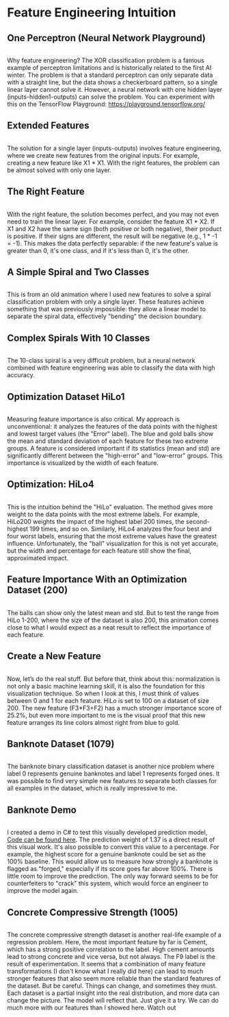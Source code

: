 # Feature Engineering Intuition

## One Perceptron (Neural Network Playground)

<p align="center">
  <img src="https://github.com/grensen/feature_engineering/blob/main/figures/playground_linear2.gif?raw=true" alt=""/>
</p>

Why feature engineering? The XOR classification problem is a famous example of perceptron limitations and is historically related to the first AI winter. The problem is that a standard perceptron can only separate data with a straight line, but the data shows a checkerboard pattern, so a single linear layer cannot solve it.
However, a neural network with one hidden layer (inputs-hidden1-outputs) can solve the problem. You can experiment with this on the TensorFlow Playground: https://playground.tensorflow.org/

## Extended Features

<p align="center">
  <img src="https://github.com/grensen/feature_engineering/blob/main/figures/intuition_fully.png?raw=true" alt=""/>
</p>

The solution for a single layer (inputs-outputs) involves feature engineering, where we create new features from the original inputs. For example, creating a new feature like X1 * X1. With the right features, the problem can be almost solved with only one layer.

## The Right Feature

<p align="center">
  <img src="https://github.com/grensen/feature_engineering/blob/main/figures/intuition_perfect.png?raw=true" alt=""/>
</p>

With the right feature, the solution becomes perfect, and you may not even need to train the linear layer. For example, consider the feature X1 * X2. If X1 and X2 have the same sign (both positive or both negative), their product is positive. If their signs are different, the result will be negative (e.g., 1 * -1 = -1).
This makes the data perfectly separable: if the new feature's value is greater than 0, it's one class, and if it's less than 0, it's the other.

## A Simple Spiral and Two Classes

<p align="center">
  <img src="https://github.com/grensen/feature_engineering/blob/main/figures/curved_linearity.gif?raw=true" alt=""/>
</p>

This is from an old animation where I used new features to solve a spiral classification problem with only a single layer. These features achieve something that was previously impossible: they allow a linear model to separate the spiral data, effectively "bending" the decision boundary.


## Complex Spirals With 10 Classes

<p align="center">
  <img src="https://github.com/grensen/feature_engineering/blob/main/figures/complex_spiral_ultra.png?raw=true" alt=""/>
</p>

The 10-class spiral is a very difficult problem, but a neural network combined with feature engineering was able to classify the data with high accuracy.


## Optimization Dataset HiLo1

<p align="center">
  <img src="https://github.com/grensen/feature_engineering/blob/main/figures/hilo1.png?raw=true" alt=""/>
</p>

Measuring feature importance is also critical. My approach is unconventional: it analyzes the features of the data points with the highest and lowest target values (the "Error" label).
The blue and gold balls show the mean and standard deviation of each feature for these two extreme groups. A feature is considered important if its statistics (mean and std) are significantly different between the "high-error" and "low-error" groups. This importance is visualized by the width of each feature.

## Optimization: HiLo4

<p align="center">
  <img src="https://github.com/grensen/feature_engineering/blob/main/figures/simple_mean_var_test_hilo4.png?raw=true" alt=""/>
</p>

This is the intuition behind the "HiLo" evaluation. The method gives more weight to the data points with the most extreme labels. For example, HiLo200 weights the impact of the highest label 200 times, the second-highest 199 times, and so on.
Similarly, HiLo4 analyzes the four best and four worst labels, ensuring that the most extreme values have the greatest influence. Unfortunately, the "ball" visualization for this is not yet accurate, but the width and percentage for each feature still show the final, approximated impact.

## Feature Importance With an Optimization Dataset (200)

<p align="center">
  <img src="https://github.com/grensen/feature_engineering/blob/main/figures/feature_importance.gif?raw=true" alt=""/>
</p>

The balls can show only the latest mean and std. But to test the range from HiLo 1-200, where the size of the dataset is also 200, this animation comes close to what I would expect as a neat result to reflect the importance of each feature.

## Create a New Feature

<p align="center">
  <img src="https://github.com/grensen/feature_engineering/blob/main/figures/create_feature.gif?raw=true" alt=""/>
</p>

Now, let’s do the real stuff. But before that, think about this: normalization is not only a basic machine learning skill, it is also the foundation for this visualization technique. So when I look at this, I must think of values between 0 and 1 for each feature. HiLo is set to 100 on a dataset of size 200.
The new feature (F3*F3+F2) has a much stronger importance score of 25.2%, but even more important to me is the visual proof that this new feature arranges its line colors almost right from blue to gold.

## Banknote Dataset (1079)

<p align="center">
  <img src="https://github.com/grensen/feature_engineering/blob/main/figures/banknote_feature.png?raw=true" alt=""/>
</p>

The banknote binary classification dataset is another nice problem where label 0 represents genuine banknotes and label 1 represents forged ones. It was possible to find very simple new features to separate both classes for all examples in the dataset, which is really impressive to me.

## Banknote Demo

<p align="center">
  <img src="https://github.com/grensen/feature_engineering/blob/main/figures/banknote_feat_eng_demo_fixed.png?raw=true" alt=""/>
</p>

I created a demo in C# to test this visually developed prediction model, [Code can be found here](https://github.com/grensen/feature_engineering/blob/main/banknote_feat_eng_demo.cs). The prediction weight of 1.37 is a direct result of this visual work.
It's also possible to convert this value to a percentage. For example, the highest score for a genuine banknote could be set as the 100% baseline. This would allow us to measure how strongly a banknote is flagged as "forged," especially if its score goes far above 100%.
There is little room to improve the prediction. The only way forward seems to be for counterfeiters to "crack" this system, which would force an engineer to improve the model again. 

## Concrete Compressive Strength (1005)

<p align="center">
  <img src="https://github.com/grensen/feature_engineering/blob/main/figures/concrete_feature.png?raw=true" alt=""/>
</p>

The concrete compressive strength dataset is another real-life example of a regression problem. Here, the most important feature by far is Cement, which has a strong positive correlation to the label. High cement amounts lead to strong concrete and vice versa, but not always.
The F9 label is the result of experimentation. It seems that a combination of many feature transformations (I don't know what I really did here) can lead to much stronger features that also seem more reliable than the standard features of the dataset.
But be careful. Things can change, and sometimes they must. Each dataset is a partial insight into the real distribution, and more data can change the picture. The model will reflect that. Just give it a try. We can do much more with our features than I showed here. Watch out
